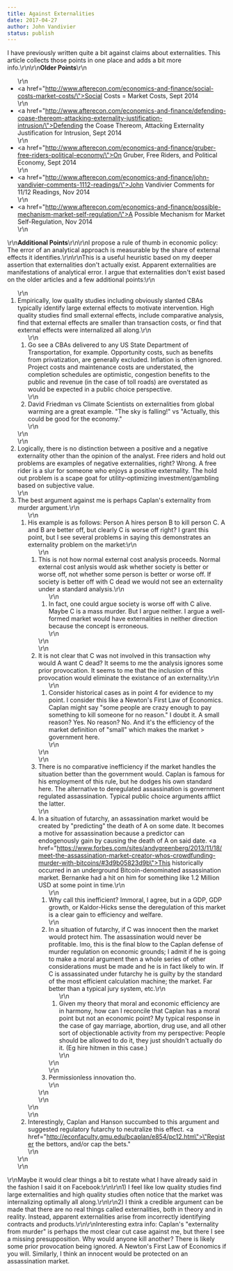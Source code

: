 ```yaml
---
title: Against Externalities
date: 2017-04-27
author: John Vandivier
status: publish
---
```


I have previously written quite a bit against claims about externalities. This article collects those points in one place and adds a bit more info.\r\n\r\n<strong>Older Points</strong>\r\n<ul>\r\n 	<li><a href=\"http://www.afterecon.com/economics-and-finance/social-costs-market-costs/\">Social Costs = Market Costs, Sept 2014</a></li>\r\n 	<li><a href=\"http://www.afterecon.com/economics-and-finance/defending-coase-thereom-attacking-externality-justification-intrusion/\">Defending the Coase Thereom, Attacking Externality Justification for Intrusion, Sept 2014</a></li>\r\n 	<li><a href=\"http://www.afterecon.com/economics-and-finance/gruber-free-riders-political-economy/\">On Gruber, Free Riders, and Political Economy, Sept 2014</a></li>\r\n 	<li><a href=\"http://www.afterecon.com/economics-and-finance/john-vandivier-comments-1112-readings/\">John Vandivier Comments for 11/12 Readings, Nov 2014</a></li>\r\n 	<li><a href=\"http://www.afterecon.com/economics-and-finance/possible-mechanism-market-self-regulation/\">A Possible Mechanism for Market Self-Regulation, Nov 2014</a></li>\r\n</ul>\r\n<strong>Additional Points</strong>\r\n\r\nI propose a rule of thumb in economic policy: The error of an analytical approach is measurable by the share of external effects it identifies.\r\n\r\nThis is a useful heuristic based on my deeper assertion that externalities don't actually exist. Apparent externalities are manifestations of analytical error. I argue that externalities don't exist based on the older articles and a few additional points:\r\n<ol>\r\n 	<li>Empirically, low quality studies including obviously slanted CBAs typically identify large external effects to motivate intervention. High quality studies find small external effects, include comparative analysis, find that external effects are smaller than transaction costs, or find that external effects were internalized all along.\r\n<ol>\r\n 	<li>Go see a CBAs delivered to any US State Department of Transportation, for example. Opportunity costs, such as benefits from privatization, are generally excluded. Inflation is often ignored. Project costs and maintenance costs are understated, the completion schedules are optimistic, congestion benefits to the public and revenue (in the case of toll roads) are overstated as would be expected in a public choice perspective.</li>\r\n 	<li>David Friedman vs Climate Scientists on externalities from global warming are a great example. \"The sky is falling!\" vs \"Actually, this could be good for the economy.\"</li>\r\n</ol>\r\n</li>\r\n 	<li>Logically, there is no distinction between a positive and a negative externality other than the opinion of the analyst. Free riders and hold out problems are examples of negative externalities, right? Wrong. A free rider is a slur for someone who enjoys a positive externality. The hold out problem is a scape goat for utility-optimizing investment/gambling based on subjective value.</li>\r\n 	<li>The best argument against me is perhaps Caplan's externality from murder argument.\r\n<ol>\r\n 	<li>His example is as follows: Person A hires person B to kill person C. A and B are better off, but clearly C is worse off right? I grant this point, but I see several problems in saying this demonstrates an externality problem on the market:\r\n<ol>\r\n 	<li>This is not how normal external cost analysis proceeds. Normal external cost anlysis would ask whether society is better or worse off, not whether some person is better or worse off. If society is better off with C dead we would not see an externality under a standard analysis.\r\n<ol>\r\n 	<li>In fact, one could argue society is worse off with C alive. Maybe C is a mass murder. But I argue neither. I argue a well-formed market would have externalities in neither direction because the concept is erroneous.</li>\r\n</ol>\r\n</li>\r\n 	<li>It is not clear that C was not involved in this transaction why would A want C dead? It seems to me the analysis ignores some prior provocation. It seems to me that the inclusion of this provocation would eliminate the existance of an externality.\r\n<ol>\r\n 	<li>Consider historical cases as in point 4 for evidence to my point. I consider this like a Newton's First Law of Economics. Caplan might say \"some people are crazy enough to pay something to kill someone for no reason.\" I doubt it. A small reason? Yes. No reason? No. And it's the efficiency of the market definition of \"small\" which makes the market &gt; government here.</li>\r\n</ol>\r\n</li>\r\n 	<li>There is no comparative inefficiency if the market handles the situation better than the government would. Caplan is famous for his employment of this rule, but he dodges his own standard here. The alternative to deregulated assassination is government regulated assassination. Typical public choice arguments afflict the latter.</li>\r\n 	<li>In a situation of futarchy, an assassination market would be created by \"predicting\" the death of A on some date. It becomes a motive for assassination because a predictor can endogenously gain by causing the death of A on said date. <a href=\"https://www.forbes.com/sites/andygreenberg/2013/11/18/meet-the-assassination-market-creator-whos-crowdfunding-murder-with-bitcoins/#3d9b05823d9b\">This historically occurred in an underground Bitcoin-denominated assassination market</a>. Bernanke had a hit on him for something like 1.2 Million USD at some point in time.\r\n<ol>\r\n 	<li>Why call this inefficient? Immoral, I agree, but in a GDP, GDP growth, or Kaldor-Hicks sense the deregulation of this market is a clear gain to efficiency and welfare.</li>\r\n 	<li>In a situation of futarchy, if C was innocent then the market would protect him. The assassination would never be profitable. Imo, this is the final blow to the Caplan defense of murder regulation on economic grounds; I admit if he is going to make a moral argument then a whole series of other considerations must be made and he is in fact likely to win. If C is assassinated under futarchy he is guilty by the standard of the most efficient calculation machine; the market. Far better than a typical jury system, etc.\r\n<ol>\r\n 	<li>Given my theory that moral and economic efficiency are in harmony, how can I reconcile that Caplan has a moral point but not an economic point? My typical response in the case of gay marriage, abortion, drug use, and all other sort of objectionable activity from my perspective: People should be allowed to do it, they just shouldn't actually do it. (Eg hire hitmen in this case.)</li>\r\n</ol>\r\n</li>\r\n 	<li>Permissionless innovation tho.</li>\r\n</ol>\r\n</li>\r\n</ol>\r\n</li>\r\n 	<li>Interestingly, Caplan and Hanson succumbed to this argument and suggested regulatory futarchy to neutralize this effect. <a href=\"http://econfaculty.gmu.edu/bcaplan/e854/pc12.htm\">\"Register the bettors, and/or cap the bets.\"</a></li>\r\n</ol>\r\n</li>\r\n</ol>\r\nMaybe it would clear things a bit to restate what I have already said in the fashion I said it on Facebook:\r\n\r\n1) I feel like low quality studies find large externalities and high quality studies often notice that the market was internalizing optimally all along.\r\n\r\n2) I think a credible argument can be made that there are no real things called externalities, both in theory and in reality. Instead, apparent externalities arise from incorrectly identifying contracts and products.\r\n\r\nInteresting extra info: Caplan's \"externality from murder\" is perhaps the most clear cut case against me, but there I see a missing presupposition. Why would anyone kill another? There is likely some prior provocation being ignored. A Newton's First Law of Economics if you will. Similarly, I think an innocent would be protected on an assassination market.